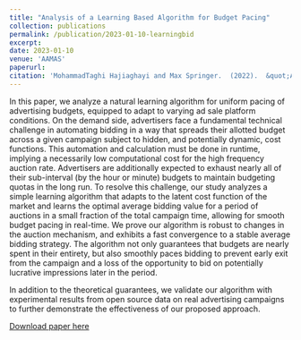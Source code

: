 ```yaml
---
title: "Analysis of a Learning Based Algorithm for Budget Pacing"
collection: publications
permalink: /publication/2023-01-10-learningbid
excerpt: 
date: 2023-01-10
venue: 'AAMAS'
paperurl: 
citation: 'MohammadTaghi Hajiaghayi and Max Springer.  (2022).  &quot;Analysis of a Learning Based Algorithm for Budget Pacing&quot;  (AAMAS 2023)'
---
```


In this paper, we analyze a natural learning algorithm for uniform pacing of advertising budgets, equipped to adapt to varying ad sale platform conditions. On the demand side, advertisers face a fundamental technical challenge in automating bidding in a way that spreads their allotted budget across a given campaign subject to hidden, and potentially dynamic, cost functions. This automation and calculation must be done in runtime, implying a necessarily low computational cost for the high frequency auction rate. Advertisers are additionally expected to exhaust nearly all of their sub-interval (by the hour or minute) budgets to maintain budgeting quotas in the long run. To resolve this challenge, our study analyzes a simple learning algorithm that adapts to the latent cost function of the market and learns the optimal average bidding value for a period of auctions in a small fraction of the total campaign time, allowing for smooth budget pacing in real-time. We prove our algorithm is robust to changes in the auction mechanism, and exhibits a fast convergence to a stable average bidding strategy. The algorithm not only guarantees that budgets are nearly spent in their entirety, but also smoothly paces bidding to prevent early exit from the campaign and a loss of the opportunity to bid on potentially lucrative impressions later in the period. 

In addition to the theoretical guarantees, we validate our algorithm with experimental results from open source data on real advertising campaigns to further demonstrate the effectiveness of our proposed approach.

[Download paper here](https://arxiv.org/pdf/2205.13330.pdf)
